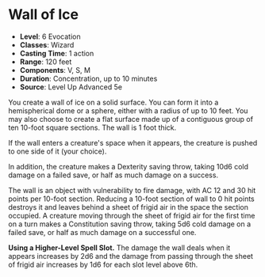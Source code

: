 # Wall of Ice

- **Level**: 6 Evocation
- **Classes**: Wizard
- **Casting Time**: 1 action
- **Range**: 120 feet
- **Components**: V, S, M
- **Duration**: Concentration, up to 10 minutes
- **Source**: Level Up Advanced 5e

You create a wall of ice on a solid surface. You can form it into a hemispherical dome or a sphere, either with a radius of up to 10 feet. You may also choose to create a flat surface made up of a contiguous group of ten 10-foot square sections. The wall is 1 foot thick.

If the wall enters a creature's space when it appears, the creature is pushed to one side of it (your choice).

In addition, the creature makes a Dexterity saving throw, taking 10d6 cold damage on a failed save, or half as much damage on a success.

The wall is an object with vulnerability to fire damage, with AC 12 and 30 hit points per 10-foot section. Reducing a 10-foot section of wall to 0 hit points destroys it and leaves behind a sheet of frigid air in the space the section occupied. A creature moving through the sheet of frigid air for the first time on a turn makes a Constitution saving throw, taking 5d6 cold damage on a failed save, or half as much damage on a successful one.

**Using a Higher-Level Spell Slot.** The damage the wall deals when it appears increases by 2d6 and the damage from passing through the sheet of frigid air increases by 1d6 for each slot level above 6th.
